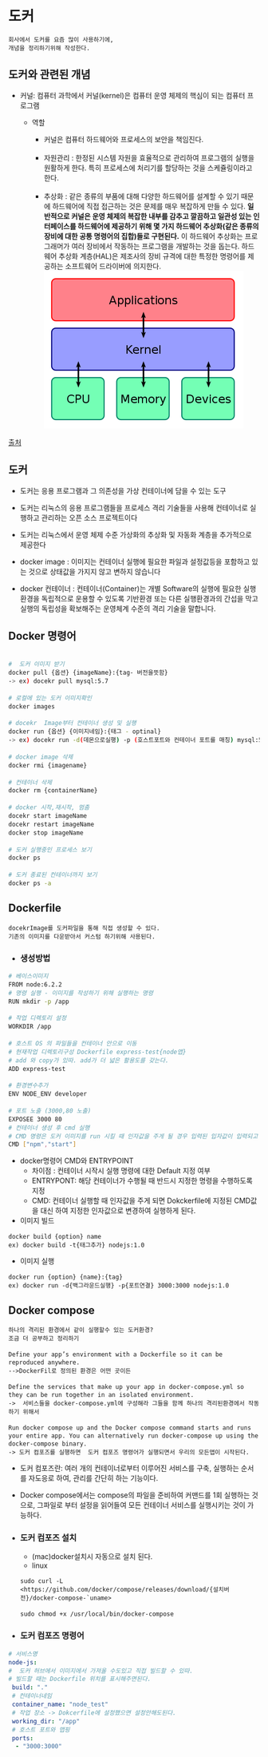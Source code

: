 # 도커 
```
회사에서 도커를 요즘 많이 사용하기에,
개념을 정리하기위해 작성한다.
```

## 도커와 관련된 개념

- 커널:  컴퓨터 과학에서 커널(kernel)은 컴퓨터 운영 체제의 핵심이 되는 컴퓨터 프로그램 

    - 역할
        - 커널은 컴퓨터 하드웨어와 프로세스의 보안을 책임진다.
       
        <br> 

        - 자원관리 : 한정된 시스템 자원을 효율적으로 관리하여 프로그램의 실행을 원활하게 한다. 특히 프로세스에 처리기를 할당하는 것을 스케쥴링이라고 한다.
       
         <br>
       
        - 추상화 : 같은 종류의 부품에 대해 다양한 하드웨어를 설계할 수 있기 때문에 하드웨어에 직접 접근하는 것은 문제를 매우 복잡하게 만들 수 있다. **일반적으로 커널은 운영 체제의 복잡한 내부를 감추고 깔끔하고 일관성 있는 인터페이스를 하드웨어에 제공하기 위해 몇 가지 하드웨어 추상화(같은 종류의 장비에 대한 공통 명령어의 집합)들로 구현된다.** 이 하드웨어 추상화는 프로그래머가 여러 장비에서 작동하는 프로그램을 개발하는 것을 돕는다. 하드웨어 추상화 계층(HAL)은 제조사의 장비 규격에 대한 특정한 명령어를 제공하는 소프트웨어 드라이버에 의지한다.
![img](/이미지/kernel.png)

[출처](https://ko.wikipedia.org/wiki/%EC%BB%A4%EB%84%90_(%EC%BB%B4%ED%93%A8%ED%8C%85))


## 도커 

- 도커는 응용 프로그램과 그 의존성을 가상 컨테이너에 담을 수 있는 도구

- 도커는 리눅스의 응용 프로그램들을 프로세스 격리 기술들을 사용해 컨테이너로 실행하고 관리하는 오픈 소스 프로젝트이다

- 도커는 리눅스에서 운영 체제 수준 가상화의 추상화 및 자동화 계층을 추가적으로 제공한다


- docker image : 이미지는 컨테이너 실행에 필요한 파일과 설정값등을 포함하고 있는 것으로 상태값을 가지지 않고 변하지 않습니다

- docker 컨테이너 : 컨테이너(Container)는 개별 Software의 실행에 필요한 실행환경을 독립적으로 운용할 수 있도록 기반환경 또는 다른 실행환경과의 간섭을 막고 실행의 독립성을 확보해주는 운영체계 수준의 격리 기술을 말합니다.
 ## Docker 명령어

 
 ```bash

 #  도커 이미지 받기
docker pull {옵션} {imageName}:{tag- 버전을뜻함}
 -> ex) docekr pull mysql:5.7

# 로컬에 있는 도커 이미지확인
docker images

# docekr  Image부터 컨테이너 생성 및 실행 
docker run {옵션} {이미지네임}:{태그 - optinal}
-> ex) docekr run -d(데몬으로실행) -p (호스트포트와 컨테이너 포트를 매칭) mysql:5.7

# docker image 삭제 
docker rmi {imagename}

# 컨테이너 삭제
docker rm {containerName}

# docker 시작,재시작, 멈춤
docekr start imageName
docekr restart imageName
docker stop imageName

# 도커 실행중인 프로세스 보기
docker ps

# 도커 종료된 컨테이너까지 보기
docker ps -a
 ```


## Dockerfile

```
docekrImage를 도커파일을 통해 직접 생성할 수 있다.
기존의 이미지를 다운받아서 커스텀 하기위해 사용된다.
```

- ### 생성방법

``` bash
# 베이스이미지
FROM node:6.2.2
# 명령 실행 - 이미지를 작성하기 위해 실행하는 명령 
RUN mkdir -p /app

# 작업 디렉토리 설정 
WORKDIR /app

# 호스트 OS 의 파일들을 컨테이너 안으로 이동
# 현재작업 디렉토리구성 Dockerfile express-test{node앱}
# add 와 copy가 있따. add가 더 넓은 활용도를 갖는다.
ADD express-test

# 환경변수추가
ENV NODE_ENV developer

# 포트 노출 (3000,80 노출)
EXPOSEE 3000 80
# 컨테이너 생성 후 cmd 실행
# CMD 명령은 도커 이미지를 run 시킬 때 인자값을 주게 될 경우 입력된 입자값이 입력되고 실행이 안된다.
CMD ["npm","start"]

```
- docker명령어 CMD와 ENTRYPOINT
    - 차이점 : 컨테이너 시작시 실행 명령에 대한 Default 지정 여부
    - ENTRYPONT: 해당 컨테이너가 수행될 때 반드시 지정한 명령을 수행하도록 지정
    - CMD: 컨테이너 실행할 때 인자값을 주게 되면 Dokckerfile에 지정된 CMD값을 대신 하여 지정한 인자값으로 변경하여 실행하게 된다.
- 이미지 빌드
```
docker build {option} name
ex) docker build -t{태그추가} nodejs:1.0
```

- 이미지 실행
```
docker run {option} {name}:{tag}
ex) docker run -d{백그라운드실행} -p{포트연결} 3000:3000 nodejs:1.0
```

## Docker compose
```
하나의 격리된 환경에서 같이 실행할수 있는 도커환경?
조금 더 공부하고 정리하기

Define your app’s environment with a Dockerfile so it can be reproduced anywhere.
-->DockerFil로 정의된 환경은 어떤 곳이든

Define the services that make up your app in docker-compose.yml so they can be run together in an isolated environment.
->  서비스들을 docker-compose.yml에 구성해라 그들을 함께 하나의 격리된환경에서 작동하기 위해서

Run docker compose up and the Docker compose command starts and runs your entire app. You can alternatively run docker-compose up using the docker-compose binary.
-> 도커 컴포즈를 실행하면  도커 컴포즈 명령어가 실행되면서 우리의 모든앱이 시작된다.
```
- 도커 컴포즈란: 여러 개의 컨테이너로부터 이루어진 서비스를 구축, 실행하는 순서를 자도응로 하여, 관리를 간단히 하는 기능이다.

- Docker compose에서는 compose의 파일을 준비하여 커맨드를 1회 실행하는 것으로, 그파일로 부터 설정을 읽어들여 모든 컨테이너 서비스를 실행시키는 것이 가능하다.


- ### 도커 컴포즈 설치

    - (mac)docker설치시 자동으로 설치 된다.
    -  linux 
    ```
    sudo curl -L <https://github.com/docker/compose/releases/download/{설치버전}/docker-compose-`uname>

    sudo chmod +x /usr/local/bin/docker-compose
    ```

- ### 도커 컴포즈 명령어

```yml
# 서비스명
node-js:
#  도커 허브에서 이미지에서 가져올 수도있고 직접 빌드할 수 있따.
# 빌드할 때는 Dockerfile 위치를 표시해주면된다.
 build: "."
 # 컨테이너네임
 container_name: "node_test"
 # 작업 장소 -> Dokcerfile에 설정했으면 설정안해도된다.
 working_dir: "/app"
 # 호스트 포트와 맵핑
 ports:
  - "3000:3000"
```